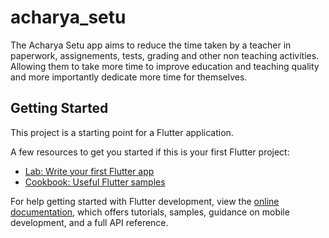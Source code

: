 # acharya_setu

The Acharya Setu app aims to reduce the time taken by a teacher in  paperwork, assignements, tests, grading and other non teaching activities. Allowing them to take more time to improve education and teaching quality and more importantly dedicate more time for themselves.

## Getting Started

This project is a starting point for a Flutter application.

A few resources to get you started if this is your first Flutter project:

- [Lab: Write your first Flutter app](https://docs.flutter.dev/get-started/codelab)
- [Cookbook: Useful Flutter samples](https://docs.flutter.dev/cookbook)

For help getting started with Flutter development, view the
[online documentation](https://docs.flutter.dev/), which offers tutorials,
samples, guidance on mobile development, and a full API reference.
